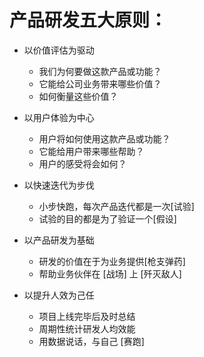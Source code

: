 # 产品研发五大原则：
- 以价值评估为驱动
  - 我们为何要做这款产品或功能？
  - 它能给公司业务带来哪些价值？
  - 如何衡量这些价值？

- 以用户体验为中心
  - 用户将如何使用这款产品或功能？
  - 它能给用户带来哪些帮助？
  - 用户的感受将会如何？

- 以快速迭代为步伐
  - 小步快跑，每次产品迭代都是一次[试验]
  - 试验的目的都是为了验证一个[假设]

- 以产品研发为基础
  - 研发的价值在于为业务提供[枪支弹药]
  - 帮助业务伙伴在 [战场] 上 [歼灭敌人]

- 以提升人效为己任
  - 项目上线完毕后及时总结
  - 周期性统计研发人均效能
  - 用数据说话，与自己 [赛跑]
